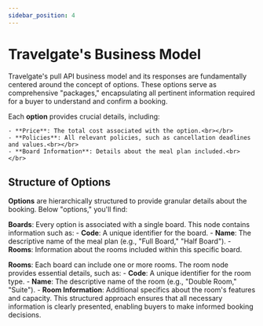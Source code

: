 ```yaml
---
sidebar_position: 4
---
```


# Travelgate's Business Model

Travelgate's pull API business model and its responses are fundamentally centered around the concept of options. These options serve as comprehensive "packages," encapsulating all pertinent information required for a buyer to understand and confirm a booking.

Each **option** provides crucial details, including:

    - **Price**: The total cost associated with the option.<br></br>
    - **Policies**: All relevant policies, such as cancellation deadlines and values.<br></br>
    - **Board Information**: Details about the meal plan included.<br></br>

## Structure of Options

**Options** are hierarchically structured to provide granular details about the booking. Below "options," you'll find:

**Boards**: Every option is associated with a single board. This node contains information such as:
    - **Code**: A unique identifier for the board.
    - **Name**: The descriptive name of the meal plan (e.g., "Full Board," "Half Board").
    - **Rooms**: Information about the rooms included within this specific board.

**Rooms**: Each board can include one or more rooms. The room node provides essential details, such as:
    - **Code**: A unique identifier for the room type.
    - **Name**: The descriptive name of the room (e.g., "Double Room," "Suite").
    - **Room Information**: Additional specifics about the room's features and capacity.
This structured approach ensures that all necessary information is clearly presented, enabling buyers to make informed booking decisions.
